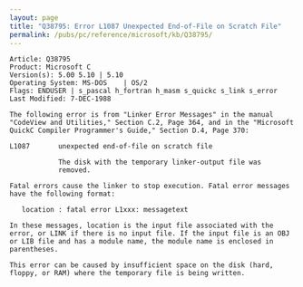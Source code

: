 ```yaml
---
layout: page
title: "Q38795: Error L1087 Unexpected End-of-File on Scratch File"
permalink: /pubs/pc/reference/microsoft/kb/Q38795/
---
```


	Article: Q38795
	Product: Microsoft C
	Version(s): 5.00 5.10 | 5.10
	Operating System: MS-DOS    | OS/2
	Flags: ENDUSER | s_pascal h_fortran h_masm s_quickc s_link s_error
	Last Modified: 7-DEC-1988
	
	The following error is from "Linker Error Messages" in the manual
	"CodeView and Utilities," Section C.2, Page 364, and in the "Microsoft
	QuickC Compiler Programmer's Guide," Section D.4, Page 370:
	
	L1087       unexpected end-of-file on scratch file
	
	            The disk with the temporary linker-output file was
	            removed.
	
	Fatal errors cause the linker to stop execution. Fatal error messages
	have the following format:
	
	   location : fatal error L1xxx: messagetext
	
	In these messages, location is the input file associated with the
	error, or LINK if there is no input file. If the input file is an OBJ
	or LIB file and has a module name, the module name is enclosed in
	parentheses.
	
	This error can be caused by insufficient space on the disk (hard,
	floppy, or RAM) where the temporary file is being written.
